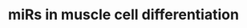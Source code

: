 ---
annotations:
- type: Pathway Ontology
  value: microRNA pathway
- type: Cell Type Ontology
  value: muscle cell
authors:
- MaintBot
- Mkutmon
- Eweitz
description: ''
last-edited: 2021-05-25
organisms:
- Mus musculus
redirect_from:
- /index.php/Pathway:WP2076
- /instance/WP2076
schema-jsonld:
- '@context': https://schema.org/
  '@id': https://wikipathways.github.io/pathways/WP2076.html
  '@type': Dataset
  creator:
    '@type': Organization
    name: WikiPathways
  description: ''
  keywords:
  - PRKCA
  - PRKCD
  - PRKCE
  - PRKACB
  - Prkd3
  - Mir133b
  - PRKCH
  - MIR214
  - Mir206
  - Mir26a-2
  - PRKACG
  - ELSPBP1
  - PRKAR1B
  - Mir26a-1
  - PRKCI
  - Myod1
  - PRKCB1
  - Mir222
  - Myf5
  - PRKCZ
  - PRKACA
  - Mef2b
  - Mir133a-2
  - PRKAR2B
  - Mir221
  - Mef2d
  - Mir133a-1
  - Ezh2
  - Mef2a
  - PRKAR1A
  - Mir1a-1
  - PRKCQ
  - Skeletal Muscle Differentiation
  - Srf
  - Id2
  - MIR486
  - PRKD1
  - PRKCG
  - Mef2c
  - Pax7
  - Prkar2a
  license: CC0
  name: miRs in muscle cell differentiation
seo: CreativeWork
title: miRs in muscle cell differentiation
wpid: WP2076
---